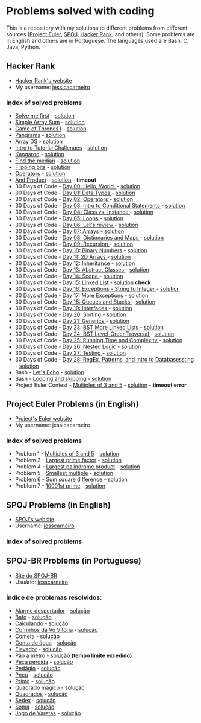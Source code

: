 # Problems solved with coding #

This is a repository with my solutions to different problems from different sources ([Project Euler][euler], [SPOJ][spoj], [Hacker Rank][hackerrank], and others). Some problems are in English and others are in Portuguese. The languages used are Bash, C, Java, Python.

## Hacker Rank ##

* [Hacker Rank's website][hackerrank]
* My username: [jessicacarneiro](https://www.hackerrank.com/jessicacarneiro)

### Index of solved problems ###

* [Solve me first](https://www.hackerrank.com/challenges/solve-me-first) - [solution](hacker_rank/solve_me_first)
* [Simple Array Sum](https://www.hackerrank.com/challenges/simple-array-sum) - [solution](hacker_rank/simple_array_sum)
* [Game of Thrones I](https://www.hackerrank.com/challenges/game-of-thrones) - [solution](hacker_rank/game_of_thrones)
* [Pangrams](https://www.hackerrank.com/challenges/pangrams) - [solution](hacker_rank/pangram)
* [Array DS](https://www.hackerrank.com/challenges/arrays-ds) - [solution](hacker_rank/array_ds)
* [Intro to Tutorial Challenges](https://www.hackerrank.com/challenges/tutorial-intro) - [solution](hacker_rank/tutorial_intro)
* [Kangaroo](https://www.hackerrank.com/contests/w21/challenges/kangaroo/) - [solution](hacker_rank/kangaroo)
* [Find the median](https://www.hackerrank.com/challenges/find-median) - [solution](hacker_rank/find_median)
* [Flipping bits](https://www.hackerrank.com/challenges/flipping-bits) - [solution](hacker_rank/flipping_bits)
* [Operators](https://www.hackerrank.com/challenges/30-operators) - [solution](hacker_rank/operators)
* [And Product](https://www.hackerrank.com/challenges/and-product) - [solution](hacker_rank/and_product) - __timeout__
* 30 Days of Code - [Day 00: Hello, World.
](https://www.hackerrank.com/challenges/30-hello-world) - [solution](hacker_rank/30_days/day0.py)
* 30 Days of Code - [Day 01: Data Types
](https://www.hackerrank.com/challenges/30-data-types) - [solution](hacker_rank/30_days/day1.py)
* 30 Days of Code - [Day 02: Operators
](https://www.hackerrank.com/challenges/30-operators) - [solution](hacker_rank/30_days/day2.py)
* 30 Days of Code - [Day 03: Intro to Conditional Statements
](https://www.hackerrank.com/challenges/30-conditional-statements) - [solution](hacker_rank/30_days/day3.py)
* 30 Days of Code - [Day 04: Class vs. Instance
](https://www.hackerrank.com/challenges/30-class-vs-instance) - [solution](hacker_rank/30_days/day4.py)
* 30 Days of Code - [Day 05: Loops
](https://www.hackerrank.com/challenges/30-loops) - [solution](hacker_rank/30_days/day5.py)
* 30 Days of Code - [Day 06: Let's review
](https://www.hackerrank.com/challenges/30-review-loop) - [solution](hacker_rank/30_days/day6.py)
* 30 Days of Code - [Day 07: Arrays
](https://www.hackerrank.com/challenges/30-arrays) - [solution](hacker_rank/30_days/day7.py)
* 30 Days of Code - [Day 08: Dictionaries and Maps
](https://www.hackerrank.com/challenges/30-dictionaries-and-maps) - [solution](hacker_rank/30_days/day8.py)
* 30 Days of Code - [Day 09: Recursion
](https://www.hackerrank.com/challenges/30-recursion) - [solution](hacker_rank/30_days/day9.py)
* 30 Days of Code - [Day 10: Binary Numbers
](https://www.hackerrank.com/challenges/30-binary-numbers) - [solution](hacker_rank/30_days/day10.py)
* 30 Days of Code - [Day 11: 2D Arrays
](https://www.hackerrank.com/challenges/30-2d-arrays) - [solution](hacker_rank/30_days/day11.py)
* 30 Days of Code - [Day 12: Inheritance
](https://www.hackerrank.com/challenges/30-inheritance) - [solution](hacker_rank/30_days/day12.py)
* 30 Days of Code - [Day 13: Abstract Classes
](https://www.hackerrank.com/challenges/30-abstract-classes) - [solution](hacker_rank/30_days/day13)
* 30 Days of Code - [Day 14: Scope
](https://www.hackerrank.com/challenges/30-scope) - [solution](hacker_rank/30_days/day14.py)
* 30 Days of Code - [Day 15: Linked List
](https://www.hackerrank.com/challenges/30-linked-list) - [solution](hacker_rank/30_days/day15/day15.py) __check__
* 30 Days of Code - [Day 16: Exceptions - String to Integer
](https://www.hackerrank.com/challenges/30-exceptions-string-to-integer) - [solution](hacker_rank/30_days/day16.py)
* 30 Days of Code - [Day 17: More Exceptions
](https://www.hackerrank.com/challenges/30-more-exceptions) - [solution](hacker_rank/30_days/day17.py)
* 30 Days of Code - [Day 18: Queues and Stacks
](https://www.hackerrank.com/challenges/30-queues-stacks) - [solution](hacker_rank/30_days/day18.py)
* 30 Days of Code - [Day 19: Interfaces
](https://www.hackerrank.com/challenges/30-interfaces) - [solution](hacker_rank/30_days/day19)
* 30 Days of Code - [Day 20: Sorting
](https://www.hackerrank.com/challenges/30-sorting) - [solution](hacker_rank/30_days/day20.py)
* 30 Days of Code - [Day 21: Generics
](https://www.hackerrank.com/challenges/30-generics) - [solution](hacker_rank/30_days/day21)
* 30 Days of Code - [Day 23: BST More Linked Lists
](https://www.hackerrank.com/challenges/30-binary-trees) - [solution](hacker_rank/30_days/day23.py)
* 30 Days of Code - [Day 24: BST Level-Order Traversal
](https://www.hackerrank.com/challenges/30-linked-list-deletion) - [solution](hacker_rank/30_days/day24.py)
* 30 Days of Code - [Day 25: Running Time and Complexity
](https://www.hackerrank.com/challenges/30-running-time-and-complexity) - [solution](hacker_rank/30_days/day25.py)
* 30 Days of Code - [Day 26: Nested Logic
](https://www.hackerrank.com/challenges/30-nested-logic) - [solution](hacker_rank/30_days/day26.py)
* 30 Days of Code - [Day 27: Testing
](https://www.hackerrank.com/challenges/30-testing) - [solution](hacker_rank/30_days/day27.py)
* 30 Days of Code - [Day 28: RegEx, Patterns, and Intro to Databasessting
](https://www.hackerrank.com/challenges/30-regex-patterns) - [solution](hacker_rank/30_days/day28.py)
* Bash - [Let's Echo](https://www.hackerrank.com/challenges/bash-tutorials-lets-echo) - [solution](hacker_rank/bash/hello.sh)
* Bash - [Looping and skipping](https://www.hackerrank.com/challenges/bash-tutorials---looping-and-skipping) - [solution](hacker_rank/bash/odd_99.sh)
* Project Euler Contest - [Multiples of 3 and 5](https://www.hackerrank.com/contests/projecteuler/challenges/euler001) - [solution](hacker_rank/project_euler_contest/pe1.c) - __timeout error__


## Project Euler Problems (in English) ##

* [Project's Euler website][euler]
* My username: jessicacarneiro

### Index of solved problems ###

* Problem 1 - [Multiples of 3 and 5](https://projecteuler.net/problem=1) - [solution](project_euler/problem1)
* Problem 3 - [Largest prime factor](https://projecteuler.net/problem=3) - [solution](project_euler/problem3)
* Problem 4 - [Largest palindrome product](https://projecteuler.net/problem=4) - [solution](project_euler/problem4)
* Problem 5 - [Smallest multiple](https://projecteuler.net/problem=5) - [solution](project_euler/problem5)
* Problem 6 - [Sum square difference](https://projecteuler.net/problem=6) - [solution](project_euler/problem6)
* Problem 7 - [10001st prime](https://projecteuler.net/problem=7) - [solution](project_euler/problem7) 


## SPOJ Problems (in English) ##

* [SPOJ's website][spoj]
* Username: [jesscarneiro][profile]

### Index of solved problems ###



## SPOJ-BR Problems (in Portuguese) ##

* [Site do SPOJ-BR][spojbr]
* Usuário: [jesscarneiro][profilebr]

### Índice de problemas resolvidos: ###

* [Alarme despertador][alades] - [solução](spoj_br/alades)
* [Bafo][bafo] - [solução](spoj_br/bafo)
* [Calculando][calcula] - [solução](spoj_br/calcula)
* [Cofrinhos da Vó Vitória][cofre] - [solução](spoj_br/cofre)
* [Cometa][cometa2] - [solução](spoj_br/cometa2)
* [Conta de água][conta1] - [solução](spoj_br/conta1)
* [Elevador][elevado2] - [solução](spoj_br/elevado2)
* [Pão a metro][pao07] - [solução](spoj_br/pao07) __(tempo limite excedido)__
* [Peça perdida][peca7] - [solução](spoj_br/peca7)
* [Pedágio][pedagio1] - [solução](spoj_br/pedagio1)
* [Pneu][jpneu] - [solução](spoj_br/jpneu)
* [Primo][primo] - [solução](spoj_br/primo)
* [Quadrado mágico][magico11] - [solução](spoj_br/magico11)
* [Quadrados][quadrad2] - [solução](spoj_br/quadrad2)
* [Sedex][jsedex] - [solução](spoj_br/jsedex)
* [Soma][soma] - [solução](spoj_br/soma)
* [Jogo de Varetas][varetas] - [solução](spoj_br/varetas)


[euler]: http://projecteuler.net/
[hackerrank]: https://www.hackerrank.com/

[profile]:  http://.spoj.com/users/jesscarneiro/
[profilebr]:  http://br.spoj.com/users/jesscarneiro/
[spoj]: http://www.spoj.com/
[spojbr]:   http://br.spoj.com/


[test]: http://www.spoj.com/problems/TEST/


[alades]:   http://br.spoj.com/problems/ALADES/
[bafo]:     http://br.spoj.com/problems/BAFO/
[calcula]:  http://br.spoj.com/problems/CALCULA/
[cofre]:    http://br.spoj.com/problems/COFRE/
[cometa2]:  http://br.spoj.com/problems/COMETA2/
[conta1]:   http://br.spoj.com/problems/CONTA1/
[elevado2]: http://br.spoj.com/problems/ELEVADO2/
[jpneu]:    http://br.spoj.com/problems/JPNEU/
[jsedex]:   http://br.spoj.com/problems/JSEDEX/
[magico11]: http://br.spoj.com/problems/MAGICO11/
[pao07]:    http://br.spoj.com/problems/PAO07/
[peca7]:    http://br.spoj.com/problems/PECA7/
[pedagio1]: http://br.spoj.com/problems/PEDAGIO1/
[primo]:    http://br.spoj.com/problems/PRIMO/
[quadrad2]: http://br.spoj.com/problems/QUADRAD2/
[soma]:     http://br.spoj.com/problems/SOMA/
[varetas]:  http://br.spoj.com/problems/VARETAS/


